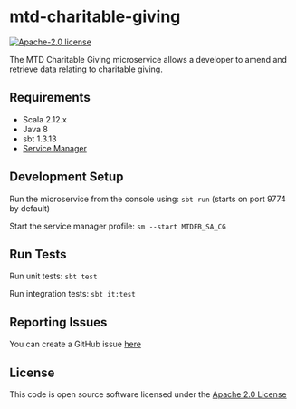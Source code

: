 mtd-charitable-giving
========================

[![Apache-2.0 license](http://img.shields.io/badge/license-Apache-blue.svg)](http://www.apache.org/licenses/LICENSE-2.0.html)

The MTD Charitable Giving microservice allows a developer to amend and retrieve data relating to charitable giving.

## Requirements
- Scala 2.12.x
- Java 8
- sbt 1.3.13
- [Service Manager](https://github.com/hmrc/service-manager)

## Development Setup
Run the microservice from the console using: `sbt run` (starts on port 9774 by default)

Start the service manager profile: `sm --start MTDFB_SA_CG`
 
## Run Tests
Run unit tests: `sbt test`

Run integration tests: `sbt it:test`

## Reporting Issues
You can create a GitHub issue [here](https://github.com/hmrc/mtd-charitable-giving/issues)

## License
This code is open source software licensed under the [Apache 2.0 License]("http://www.apache.org/licenses/LICENSE-2.0.html")
